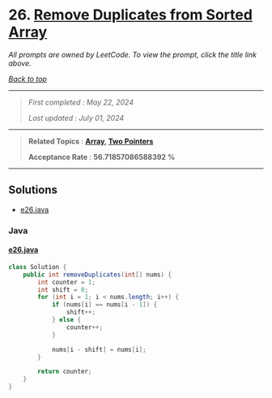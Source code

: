 # 26. [Remove Duplicates from Sorted Array](<https://leetcode.com/problems/remove-duplicates-from-sorted-array>)

*All prompts are owned by LeetCode. To view the prompt, click the title link above.*

*[Back to top](<../README.md>)*

------

> *First completed : May 22, 2024*
>
> *Last updated : July 01, 2024*

------

> **Related Topics** : **[Array](<by_topic/Array.md>), [Two Pointers](<by_topic/Two Pointers.md>)**
>
> **Acceptance Rate** : **56.71857086588392 %**

------

## Solutions

- [e26.java](<../my-submissions/e26.java>)
### Java
#### [e26.java](<../my-submissions/e26.java>)
```Java
class Solution {
    public int removeDuplicates(int[] nums) {
        int counter = 1;
        int shift = 0;
        for (int i = 1; i < nums.length; i++) {
            if (nums[i] == nums[i - 1]) {
                shift++;
            } else {
                counter++;
            }

            nums[i - shift] = nums[i];
        }

        return counter;
    }
}
```

